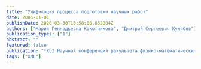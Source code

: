 ```yaml
---
title: "Унификация процесса подготовки научных работ"
date: 2005-01-01
publishDate: 2020-03-30T13:58:06.852804Z
authors: ["Мария Геннадьевна Кокотчикова", "Дмитрий Сергеевич Кулябов"]
publication_types: ["1"]
abstract: ""
featured: false
publication: "*XLI Научная конференция факультета физико-математических и естественных наук. Математические секции*"
tags: ["XML"]
---
```


